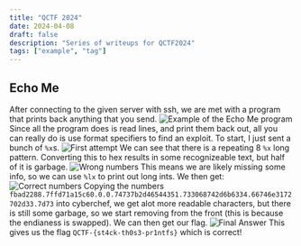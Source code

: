 ```yaml
---
title: "QCTF 2024"
date: 2024-04-08
draft: false
description: "Series of writeups for QCTF2024"
tags: ["example", "tag"]
---
```


## Echo Me
After connecting to the given server with ssh, we are met with a program that prints back anything that you send.
![Example of the Echo Me program](/echome_show.png)
Since all the program does is read lines, and print them back out, all you can really do is use format specifiers to find an exploit.
To start, I just sent a bunch of `%x`s.
![First attempt](/echome_findpattern.png)
We can see that there is a repeating 8 `%x` long pattern. Converting this to hex results in some recognizeable text, but half of it is garbage.
![Wrong numbers](/echome_wrongorder.png)
This means we are likely missing some info, so we can use `%lx` to print out long ints. We then get: 
![Correct numbers](/echome_correct_output.png)
Copying the numbers `fbad2288.7ffd71a15c60.0.0.74737b2d46544351.733068742d6b6334.66746e3172702d33.7d73` into cyberchef, we get alot more readable characters, but there is still some garbage, so we start removing from the front (this is because the endianess is swapped).
We can then get our flag.
![Final Answer](/echome_final.png)
This gives us the flag `QCTF-{st4ck-th0s3-pr1ntfs}` which is correct!

